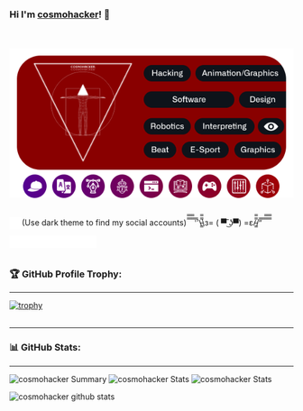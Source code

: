 ### Hi I'm <a href="http://yagizcanyavuz.space/" target="_blank">cosmohacker</a>! 👋

  <br/>
  <br/>
  <img src="https://github.com/cosmohacker/github-components/blob/main/git1.png">
  <br/>
  <br/>
  
  <a href="[https://steamcommunity.com/id/cosmohacker/](http://www.yagizcanyavuz.space/en)" target="_blank"><img align="left" alt="website" width="22px" src="https://github.com/cosmohacker/github-components/blob/main/globe.svg" /></a> (Use dark theme to find my social accounts)    ̿̿ ̿̿ ̿̿ ̿'̿'\̵͇̿̿\з= ( ▀ ͜͞ʖ▀) =ε/̵͇̿̿/’̿’̿ ̿ ̿̿ ̿̿ ̿̿
  
<a href="https://steamcommunity.com/id/cosmohacker/" target="_blank"><img align="left" alt="steam" width="22px" src="https://github.com/cosmohacker/github-components/blob/main/steam.svg" /></a>
  
<a href="https://github.com/cosmohacker" target="_blank"><img align="left" alt="github" width="22px" src="https://github.com/cosmohacker/github-components/blob/main/github.svg" /></a>
  
<a href="https://www.twitch.tv/cosmohacker" target="_blank"><img align="left" alt="twitch" width="22px" src="https://github.com/cosmohacker/github-components/blob/main/twitch.svg" /></a>
  
<a href="https://www.linkedin.com/in/ya%C4%9F%C4%B1zcan-yevgeny-yavuz-813a7a154" target="_blank"><img align="left" alt="linkedin" width="22px" src="https://github.com/cosmohacker/github-components/blob/main/linkedin.svg" /></a>
  
<a href="https://open.spotify.com/user/217cixzitjjw52l67325r3ypir" target="_blank"><img align="left" alt="spotify" width="22px" src="https://github.com/cosmohacker/github-components/blob/main/spotify.svg" /></a>
  
<a href="https://www.youtube.com/channel/UCJTO_UKw9UDNsjafWBGv08A" target="_blank"><img align="left" alt="youtube" width="22px" src="https://github.com/cosmohacker/github-components/blob/main/youtube.svg" /></a>
    
<a href="https://yagizcanyavuz.wordpress.com/" target="_blank"><img align="left" alt="wordpress" width="22px" src="https://github.com/cosmohacker/github-components/blob/main/wordpress.svg" /></a>
    
    
  
  
  <br/>
  <br/>
  
  ### 🏆 GitHub Profile Trophy:
---
[![trophy](https://github-profile-trophy.vercel.app/?username=cosmohacker&theme=matrix&no-frame=true)](https://github.com/cosmohacker)
  <br/>
  <br/>
  
---
  
### 📊 GitHub Stats:
---

![cosmohacker Summary](https://github-profile-summary-cards.vercel.app/api/cards/profile-details?username=cosmohacker&theme=dracula)
![cosmohacker Stats](https://github-profile-summary-cards.vercel.app/api/cards/repos-per-language?username=cosmohacker&theme=dracula)
![cosmohacker Stats](https://github-profile-summary-cards.vercel.app/api/cards/most-commit-language?username=cosmohacker&theme=dracula)

![cosmohacker github stats](https://github-readme-stats.vercel.app/api?username=cosmohacker&show_icons=true&theme=dark)
